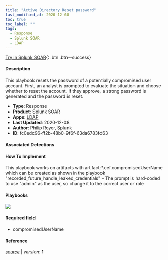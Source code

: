 ```yaml
---
title: "Active Directory Reset password"
last_modified_at: 2020-12-08
toc: true
toc_label: ""
tags:
  - Response
  - Splunk SOAR
  - LDAP
---
```


[Try in Splunk SOAR](https://www.splunk.com/en_us/software/splunk-security-orchestration-and-automation.html){: .btn .btn--success}

#### Description

This playbook resets the password of a potentially compromised user account. First, an analyst is prompted to evaluate the situation and choose whether to reset the account. If they approve, a strong password is generated and the password is reset.

- **Type**: Response
- **Product**: Splunk SOAR
- **Apps**: [LDAP](https://splunkbase.splunk.com/apps/#/search/LDAP/product/soar)
- **Last Updated**: 2020-12-08
- **Author**: Philip Royer, Splunk
- **ID**: fc0edc96-ff2b-48b0-9f6f-63da6783fd63

#### Associated Detections


#### How To Implement
This playbook works on artifacts with artifact:*.cef.compromisedUserName which can be created as shown in the playbook &#34;recorded_future_handle_leaked_credentials&#34; - The prompt is hard-coded to use &#34;admin&#34; as the user, so change it to the correct user or role

#### Playbooks
![](https://raw.githubusercontent.com/splunk/security_content/develop/playbooks/active_directory_reset_password.png)

#### Required field
* compromisedUserName


#### Reference



[*source*](https://github.com/splunk/security_content/tree/develop/playbooks/active_directory_reset_password.yml) \| *version*: **1**